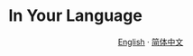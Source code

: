 # In Your Language

<p align="center">
  <a href="https://github.com/resist-js/resist/blob/master/docs/en-US/CONTRIBUTING.md"
    >English</a>
  ·
  <a
    href="https://github.com/resist-js/resist/blob/master/docs/zh-CN/CONTRIBUTING.md"
    >简体中文</a>
</p>
